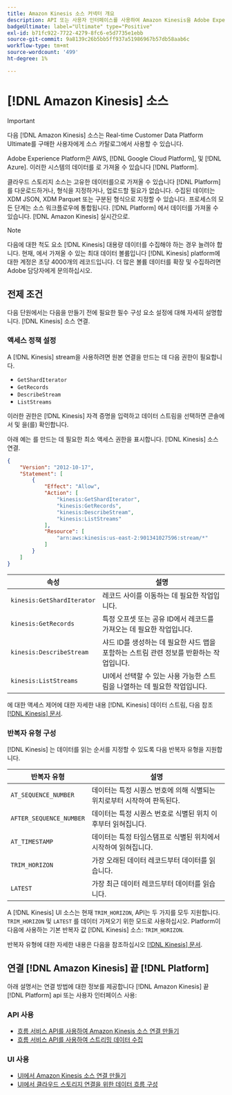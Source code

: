 ```yaml
---
title: Amazon Kinesis 소스 커넥터 개요
description: API 또는 사용자 인터페이스를 사용하여 Amazon Kinesis을 Adobe Experience Platform에 연결하는 방법을 알아봅니다.
badgeUltimate: label="Ultimate" type="Positive"
exl-id: b71fc922-7722-4279-8fc6-e5d7735e1ebb
source-git-commit: 9a8139c26b5bb5ff937a51986967b57db58aab6c
workflow-type: tm+mt
source-wordcount: '499'
ht-degree: 1%

---
```


# [!DNL Amazon Kinesis] 소스

>[!IMPORTANT]
>
>다음 [!DNL Amazon Kinesis] 소스는 Real-time Customer Data Platform Ultimate를 구매한 사용자에게 소스 카탈로그에서 사용할 수 있습니다.

Adobe Experience Platform은 AWS, [!DNL Google Cloud Platform], 및 [!DNL Azure]. 이러한 시스템의 데이터를 로 가져올 수 있습니다 [!DNL Platform].

클라우드 스토리지 소스는 고유한 데이터를으로 가져올 수 있습니다 [!DNL Platform] 를 다운로드하거나, 형식을 지정하거나, 업로드할 필요가 없습니다. 수집된 데이터는 XDM JSON, XDM Parquet 또는 구분된 형식으로 지정할 수 있습니다. 프로세스의 모든 단계는 소스 워크플로우에 통합됩니다. [!DNL Platform] 에서 데이터를 가져올 수 있습니다. [!DNL Amazon Kinesis] 실시간으로.

>[!NOTE]
>
>다음에 대한 척도 요소 [!DNL Kinesis] 대용량 데이터를 수집해야 하는 경우 늘려야 합니다. 현재, 에서 가져올 수 있는 최대 데이터 볼륨입니다 [!DNL Kinesis] platform에 대한 계정은 초당 4000개의 레코드입니다. 더 많은 볼륨 데이터를 확장 및 수집하려면 Adobe 담당자에게 문의하십시오.

## 전제 조건

다음 단원에서는 다음을 만들기 전에 필요한 필수 구성 요소 설정에 대해 자세히 설명합니다. [!DNL Kinesis] 소스 연결.

### 액세스 정책 설정

A [!DNL Kinesis] stream을 사용하려면 원본 연결을 만드는 데 다음 권한이 필요합니다.

- `GetShardIterator`
- `GetRecords`
- `DescribeStream`
- `ListStreams`

이러한 권한은 [!DNL Kinesis] 자격 증명을 입력하고 데이터 스트림을 선택하면 콘솔에서 및 을(를) 확인합니다.

아래 예는 를 만드는 데 필요한 최소 액세스 권한을 표시합니다. [!DNL Kinesis] 소스 연결.

```json
{
    "Version": "2012-10-17",
    "Statement": [
        {
            "Effect": "Allow",
            "Action": [
                "kinesis:GetShardIterator",
                "kinesis:GetRecords",
                "kinesis:DescribeStream",
                "kinesis:ListStreams"
            ],
            "Resource": [
                "arn:aws:kinesis:us-east-2:901341027596:stream/*"
            ]
        }
    ]
}
```

| 속성 | 설명 |
| -------- | ----------- |
| `kinesis:GetShardIterator` | 레코드 사이를 이동하는 데 필요한 작업입니다. |
| `kinesis:GetRecords` | 특정 오프셋 또는 공유 ID에서 레코드를 가져오는 데 필요한 작업입니다. |
| `kinesis:DescribeStream` | 샤드 ID를 생성하는 데 필요한 샤드 맵을 포함하는 스트림 관련 정보를 반환하는 작업입니다. |
| `kinesis:ListStreams` | UI에서 선택할 수 있는 사용 가능한 스트림을 나열하는 데 필요한 작업입니다. |

에 대한 액세스 제어에 대한 자세한 내용 [!DNL Kinesis] 데이터 스트림, 다음 참조 [[!DNL Kinesis] 문서](https://docs.aws.amazon.com/streams/latest/dev/controlling-access.html).

### 반복자 유형 구성

[!DNL Kinesis] 는 데이터를 읽는 순서를 지정할 수 있도록 다음 반복자 유형을 지원합니다.

| 반복자 유형 | 설명 |
| ------------- | ----------- |
| `AT_SEQUENCE_NUMBER` | 데이터는 특정 시퀀스 번호에 의해 식별되는 위치로부터 시작하여 판독된다. |
| `AFTER_SEQUENCE_NUMBER` | 데이터는 특정 시퀀스 번호로 식별된 위치 이후부터 읽혀집니다. |
| `AT_TIMESTAMP` | 데이터는 특정 타임스탬프로 식별된 위치에서 시작하여 읽혀집니다. |
| `TRIM_HORIZON` | 가장 오래된 데이터 레코드부터 데이터를 읽습니다. |
| `LATEST` | 가장 최근 데이터 레코드부터 데이터를 읽습니다. |

A [!DNL Kinesis] UI 소스는 현재 `TRIM_HORIZON`, API는 두 가지를 모두 지원합니다. `TRIM_HORIZON` 및 `LATEST` 를 데이터 가져오기 위한 모드로 사용하십시오. Platform이 다음에 사용하는 기본 반복자 값 [!DNL Kinesis] 소스: `TRIM_HORIZON`.

반복자 유형에 대한 자세한 내용은 다음을 참조하십시오 [[!DNL Kinesis] 문서](https://docs.aws.amazon.com/kinesis/latest/APIReference/API_GetShardIterator.html#API_GetShardIterator_RequestSyntax).

## 연결 [!DNL Amazon Kinesis] 끝 [!DNL Platform]

아래 설명서는 연결 방법에 대한 정보를 제공합니다 [!DNL Amazon Kinesis] 끝 [!DNL Platform] api 또는 사용자 인터페이스 사용:

### API 사용

- [흐름 서비스 API를 사용하여 Amazon Kinesis 소스 연결 만들기](../../tutorials/api/create/cloud-storage/kinesis.md)
- [흐름 서비스 API를 사용하여 스트리밍 데이터 수집](../../tutorials/api/collect/streaming.md)

### UI 사용

- [UI에서 Amazon Kinesis 소스 연결 만들기](../../tutorials/ui/create/cloud-storage/kinesis.md)
- [UI에서 클라우드 스토리지 연결을 위한 데이터 흐름 구성](../../tutorials/ui/dataflow/streaming/cloud-storage-streaming.md)
